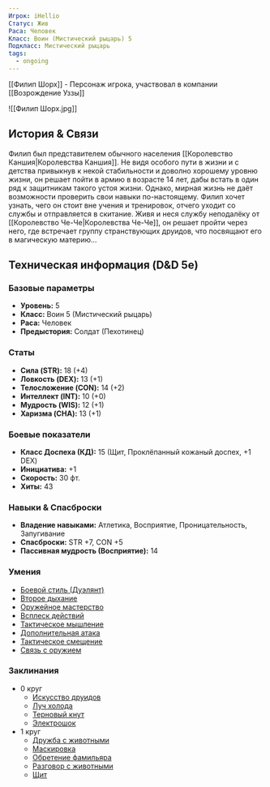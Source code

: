 ```yaml
---
Игрок: iHellio
Статус: Жив
Раса: Человек
Класс: Воин (Мистический рыцарь) 5
Подкласс: Мистический рыцарь
tags:
  - ongoing
---
```

[[Филип Шорх]] - Персонаж игрока, участвовал в компании [[Возрождение Уззы]]

![[Филип Шорх.jpg]]
## История & Связи
Филип был представителем обычного населения [[Королевство Каншия|Королевства Каншия]]. Не видя особого пути в жизни и с детства привыкнув к некой стабильности и доволно хорошему уровню жизни, он решает пойти в армию в возрасте 14 лет, дабы встать в один ряд к защитникам такого устоя жизни. Однако, мирная жизнь не даёт возможности проверить свои навыки по-настоящему. Филип хочет узнать, чего он стоит вне учения и тренировок, отчего уходит со службы и отправляется в скитание. Живя и неся службу неподалёку от [[Королевство Че-Че|Королевства Че-Че]], он решает пройти через него, где встречает группу странствующих друидов, что посвящают его в магическую материю...
## Техническая информация (D&D 5e)
### Базовые параметры
*   **Уровень:** 5
*   **Класс:** Воин 5 (Мистический рыцарь)
*   **Раса:** Человек
*   **Предыстория:** Солдат (Пехотинец)
### Статы
*   **Сила (STR):** 18 (+4)
*   **Ловкость (DEX):** 13 (+1)
*   **Телосложение (CON):** 14 (+2)
*   **Интеллект (INT):** 10 (+0)
*   **Мудрость (WIS):** 12 (+1)
*   **Харизма (CHA):** 13 (+1)
### Боевые показатели
*   **Класс Доспеха (КД):** 15 (Щит, Проклёпанный кожаный доспех, +1 DEX)
*   **Инициатива:** +1
*   **Скорость:** 30 фт.
*   **Хиты:** 43
### Навыки & Спасброски
*   **Владение навыками:** Атлетика, Восприятие, Проницательность, Запугивание
*   **Спасброски:** STR +7, CON +5
*   **Пассивная мудрость (Восприятие):** 14
### Умения
- [Боевой стиль (Дуэлянт)](https://next.dnd.su/feats/366-dueling/)
- [Второе дыхание](https://next.dnd.su/class/fighter#feature.second-wind)
- [Оружейное мастерство](https://next.dnd.su/class/fighter#feature.weapon-mastery)
- [Всплеск действий](https://next.dnd.su/class/fighter#feature.action-surge)
- [Тактическое мышление](https://next.dnd.su/class/fighter#feature.tactical-mind)
- [Дополнительная атака](https://next.dnd.su/class/fighter#feature.extra-attack)
- [Тактическое смещение](https://next.dnd.su/class/fighter#feature.tactical-shift)
- [Связь с оружием](https://next.dnd.su/class/fighter/eldritch-knight#feature.eldritch-knight.war-bond)
### Заклинания
- 0 круг
	- [Искусство друидов](https://next.dnd.su/spells/10492-druidcraft)
	- [Луч холода](https://next.dnd.su/spells/10620-ray-of-frost)
	- [Терновый кнут](https://next.dnd.su/spells/10677-thorn-whip)
	- [Электрошок](https://next.dnd.su/spells/10641-shocking-grasp)
- 1 круг
	- [Дружба с животными](https://next.dnd.su/spells/10264-animal-friendship)
	- [Маскировка](https://next.dnd.su/spells/10480-disguise-self)
	- [Обретение фамильяра](https://next.dnd.su/spells/10508-find-familiar)
	- [Разговор с животными](https://next.dnd.su/spells/10246-speak-with-animals)
	- [Щит](https://next.dnd.su/spells/10638-shield)
